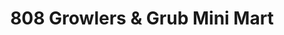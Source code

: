 ---
title: "808 Growlers & Grub Mini Mart"
url: /vancouver/808-growlers-und-grub-mini-mart/
shop: Lebensmittel
---